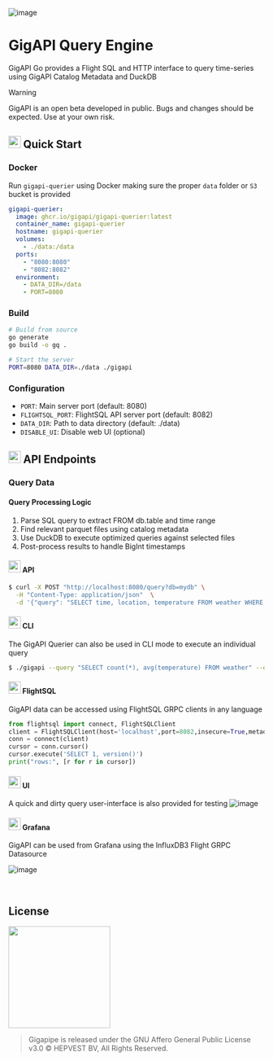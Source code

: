 ![image](https://github.com/user-attachments/assets/fa3788a2-9a5b-47bf-b6ef-f818ba62a404)

# GigAPI Query Engine

GigAPI Go provides a Flight SQL and HTTP interface to query time-series using GigAPI Catalog Metadata and DuckDB

> [!WARNING]  
> GigAPI is an open beta developed in public. Bugs and changes should be expected. Use at your own risk.
> 

## <img src="https://github.com/user-attachments/assets/a9aa3ebd-9164-476d-aedf-97b817078350" width=24 /> Quick Start

### Docker
Run `gigapi-querier` using Docker making sure the proper `data` folder or `S3` bucket is provided
```yaml
gigapi-querier:
  image: ghcr.io/gigapi/gigapi-querier:latest
  container_name: gigapi-querier
  hostname: gigapi-querier
  volumes:
    - ./data:/data
  ports:
    - "8080:8080"
    - "8082:8082"
  environment:
    - DATA_DIR=/data
    - PORT=8080
```

### Build
```bash
# Build from source
go generate
go build -o gq .

# Start the server
PORT=8080 DATA_DIR=./data ./gigapi
```

### Configuration

- `PORT`: Main server port (default: 8080)
- `FLIGHTSQL_PORT`: FlightSQL API server port (default: 8082)
- `DATA_DIR`: Path to data directory (default: ./data)
- `DISABLE_UI`: Disable web UI (optional)

## <img src="https://github.com/user-attachments/assets/a9aa3ebd-9164-476d-aedf-97b817078350" width=24 /> API Endpoints

### Query Data

#### Query Processing Logic

1. Parse SQL query to extract FROM db.table and time range
2. Find relevant parquet files using catalog metadata
3. Use DuckDB to execute optimized queries against selected files
4. Post-process results to handle BigInt timestamps



#### <img src="https://github.com/user-attachments/assets/a9aa3ebd-9164-476d-aedf-97b817078350" width=24 /> API
```bash
$ curl -X POST "http://localhost:8080/query?db=mydb" \
  -H "Content-Type: application/json"  \
  -d '{"query": "SELECT time, location, temperature FROM weather WHERE time >= '2025-04-01T00:00:00'"}'
```

#### <img src="https://github.com/user-attachments/assets/a9aa3ebd-9164-476d-aedf-97b817078350" width=24 /> CLI
The GigAPI Querier can also be used in CLI mode to execute an individual query

```bash
$ ./gigapi --query "SELECT count(*), avg(temperature) FROM weather" --db mydb
```

#### <img src="https://github.com/user-attachments/assets/a9aa3ebd-9164-476d-aedf-97b817078350" width=24 /> FlightSQL
GigAPI data can be accessed using FlightSQL GRPC clients in any language
```python
from flightsql import connect, FlightSQLClient
client = FlightSQLClient(host='localhost',port=8082,insecure=True,metadata={'bucket':'hep'})
conn = connect(client)
cursor = conn.cursor()
cursor.execute('SELECT 1, version()')
print("rows:", [r for r in cursor])
```

#### <img src="https://github.com/user-attachments/assets/a9aa3ebd-9164-476d-aedf-97b817078350" width=24 /> UI
A quick and dirty query user-interface is also provided for testing
![image](https://github.com/user-attachments/assets/a9f09b3f-10fc-42e3-9092-770252e0d8d3)

#### <img src="https://github.com/user-attachments/assets/a9aa3ebd-9164-476d-aedf-97b817078350" width=24 /> Grafana
GigAPI can be used from Grafana using the InfluxDB3 Flight GRPC Datasource

![image](https://github.com/user-attachments/assets/a7849ff4-b8f6-433b-8458-1c47394c5e5f)


<br>

## License

<img src="https://upload.wikimedia.org/wikipedia/commons/thumb/0/06/AGPLv3_Logo.svg/2560px-AGPLv3_Logo.svg.png" width=200>

> Gigapipe is released under the GNU Affero General Public License v3.0 ©️ HEPVEST BV, All Rights Reserved.

